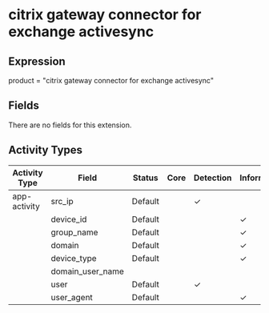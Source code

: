 citrix gateway connector for exchange activesync
================================================

Expression
----------

product = "citrix gateway connector for exchange activesync"

Fields
------

There are no fields for this extension.

Activity Types
--------------

| Activity Type | Field            | Status  | Core | Detection | Informational |
| ------------- | ---------------- | ------- | ---- | --------- | ------------- |
| app-activity  | src_ip           | Default |      | &#10003;  |               |
|               | device_id        | Default |      |           | &#10003;      |
|               | group_name       | Default |      |           | &#10003;      |
|               | domain           | Default |      |           | &#10003;      |
|               | device_type      | Default |      |           | &#10003;      |
|               | domain_user_name |         |      |           |               |
|               | user             | Default |      | &#10003;  |               |
|               | user_agent       | Default |      |           | &#10003;      |


